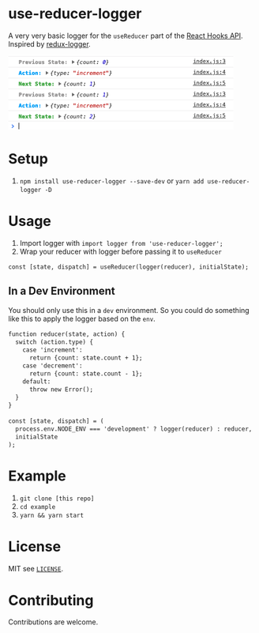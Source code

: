 # use-reducer-logger
A very very basic logger for the `useReducer` part of the [React Hooks API](https://reactjs.org/docs/hooks-reference.html#usereducer). Inspired by [redux-logger](https://github.com/LogRocket/redux-logger).

![screenshot of logger](screenshot.png)

# Setup
1. `npm install use-reducer-logger --save-dev` or `yarn add use-reducer-logger -D`

# Usage
1. Import logger with `import logger from 'use-reducer-logger';`
2. Wrap your reducer with logger before passing it to `useReducer`

```
const [state, dispatch] = useReducer(logger(reducer), initialState);
```

## In a Dev Environment
You should only use this in a `dev` environment. So you could do something like this to apply the logger based on the `env`.

```
function reducer(state, action) {
  switch (action.type) {
    case 'increment':
      return {count: state.count + 1};
    case 'decrement':
      return {count: state.count - 1};
    default:
      throw new Error();
  }
}

const [state, dispatch] = (
  process.env.NODE_ENV === 'development' ? logger(reducer) : reducer,
  initialState
);
```


# Example
1. `git clone [this repo]`
2. `cd example`
3. `yarn && yarn start`

# License
MIT see [`LICENSE`](/LICENSE).

# Contributing
Contributions are welcome.
